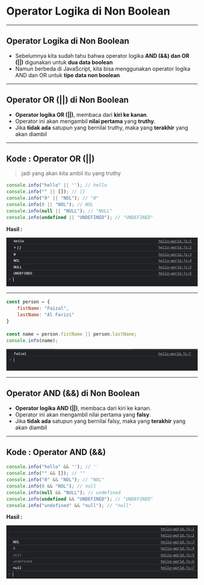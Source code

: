 # Operator Logika di Non Boolean

---

## Operator Logika di Non Boolean

- Sebelumnya kita sudah tahu bahwa operator logika **AND (&&) dan OR (||)** digunakan untuk **dua data boolean**
- Namun berbeda di JavaScript, kita bisa menggunakan operator logika AND dan OR untuk **tipe data non boolean**

---

## Operator OR (||) di Non Boolean

- **Operator logika OR (||)**, membaca dari **kiri ke kanan**.
- Operator ini akan mengambil **nilai pertama** yang **truthy**.
- Jika **tidak ada** satupun yang bernilai truthy, maka yang **terakhir** yang akan diambil

---

## Kode : Operator OR (||)

> jadi yang akan kita ambil itu yang truthy

```js
console.info("hello" || ''); // hello
console.info("" || []); // []
console.info("0" || "NOL"); // "0"
console.info(0 || "NOL"); // NOL
console.info(null || "NULL"); // "NULL"
console.info(undefined || "UNDEFINED"); // "UNDEFINED"
```

**Hasil :**

![1](../assets/img/27/1.PNG)

---

```js
const person = {
    fistName: "Faizal",
    lastName: "Al Farizi"
}

const name = person.fistName || person.lastName;
console.info(name);
```

![2](../assets/img/27/2.PNG)

---

## Operator AND (&&) di Non Boolean

- **Operator logika AND (||)**, membaca dari kiri ke kanan.
- Operator ini akan mengambil nilai pertama yang **falsy**.
- Jika **tidak ada** satupun yang bernilai falsy, maka yang **terakhir** yang akan diambil

---

## Kode : Operator AND (&&)

```js
console.info("hello" && ''); // ''
console.info("" && []); // ""
console.info("0" && "NOL"); // "NOL"
console.info(0 && "NOL"); // null
console.info(null && "NULL"); // undefined
console.info(undefined && "UNDEFINED"); // "UNDEFINED"
console.info("undefined" && "null"); // "null"
```

**Hasil :**

![3](../assets/img/27/3.PNG)

